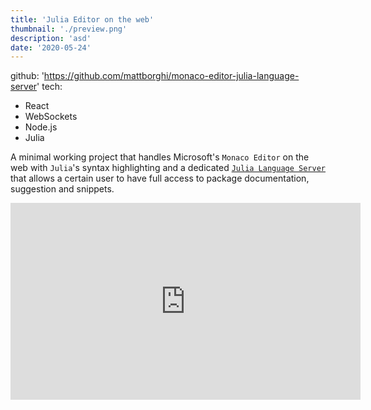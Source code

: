 ```yaml
---
title: 'Julia Editor on the web'
thumbnail: './preview.png'
description: 'asd'
date: '2020-05-24'
---
```


github: 'https://github.com/mattborghi/monaco-editor-julia-language-server'
tech:
  - React
  - WebSockets
  - Node.js
  - Julia


A minimal working project that handles Microsoft's `Monaco Editor` on the web with `Julia`'s syntax highlighting and a dedicated [`Julia Language Server`](https://github.com/julia-vscode/LanguageServer.jl) that allows a certain user to have full access to package documentation, suggestion and snippets.

<iframe width="560" height="315" src="https://www.youtube.com/embed/0hwiSMRdq7M" title="YouTube video player" frameborder="0" allow="accelerometer; autoplay; clipboard-write; encrypted-media; gyroscope; picture-in-picture" allowfullscreen></iframe>